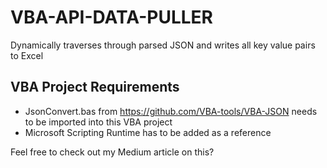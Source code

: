 # VBA-API-DATA-PULLER
Dynamically traverses through parsed JSON and writes all key value pairs to Excel

## VBA Project Requirements
* JsonConvert.bas from https://github.com/VBA-tools/VBA-JSON needs to be imported into this VBA project
* Microsoft Scripting Runtime has to be added as a reference

Feel free to check out my Medium article on this? 
